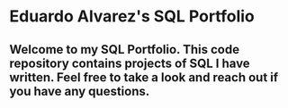 # Eduardo Alvarez's SQL Portfolio
## Welcome to my SQL Portfolio. This code repository contains projects of SQL I have written. Feel free to take a look and reach out if you have any questions.
